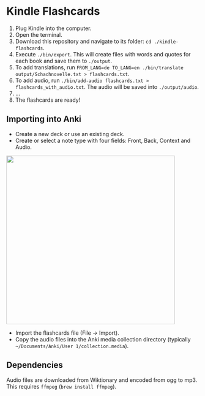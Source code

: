 # Kindle Flashcards

 1. Plug Kindle into the computer.
 2. Open the terminal.
 3. Download this repository and navigate to its folder: `cd ./kindle-flashcards`.
 4. Execute `./bin/export`. This will create files with words and quotes for each book and save them to `./output`.
 5. To add translations, run `FROM_LANG=de TO_LANG=en ./bin/translate output/Schachnovelle.txt > flashcards.txt`.
 6. To add audio, run `./bin/add-audio flashcards.txt > flashcards_with_audio.txt`. The audio will be saved into `./output/audio`.
 7. ...
 8. The flashcards are ready!

## Importing into Anki
 * Create a new deck or use an existing deck.
 * Create or select a note type with four fields: Front, Back, Context and Audio.

<img src="https://cloud.githubusercontent.com/assets/381895/15276152/0e9b118a-1ae0-11e6-903a-4d14e5305491.png" width="440" />

 * Import the flashcards file (File -> Import).
 * Copy the audio files into the Anki media collection directory (typically `~/Documents/Anki/User 1/collection.media`).

## Dependencies
Audio files are downloaded from Wiktionary and encoded from ogg to mp3. This requires `ffmpeg` (`brew install ffmpeg`).
